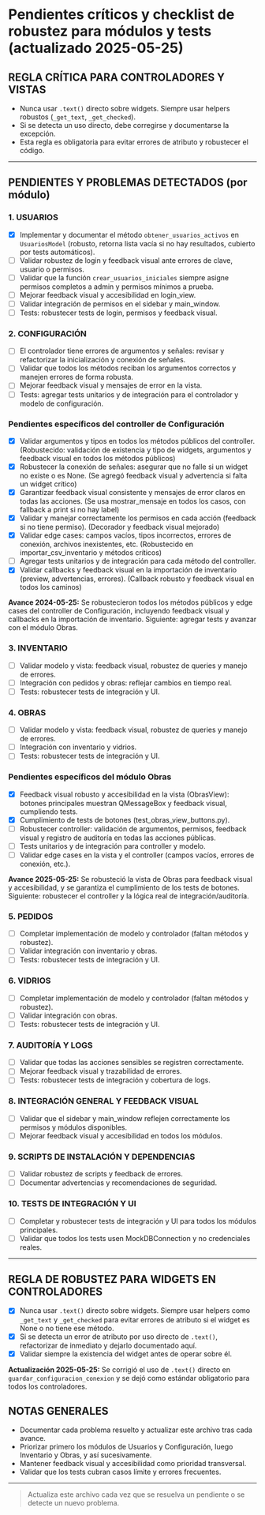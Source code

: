 # Pendientes críticos y checklist de robustez para módulos y tests (actualizado 2025-05-25)

## REGLA CRÍTICA PARA CONTROLADORES Y VISTAS

- Nunca usar `.text()` directo sobre widgets. Siempre usar helpers robustos (`_get_text`, `_get_checked`).
- Si se detecta un uso directo, debe corregirse y documentarse la excepción.
- Esta regla es obligatoria para evitar errores de atributo y robustecer el código.

---

## PENDIENTES Y PROBLEMAS DETECTADOS (por módulo)

### 1. USUARIOS

- [x] Implementar y documentar el método `obtener_usuarios_activos` en `UsuariosModel` (robusto, retorna lista vacía si no hay resultados, cubierto por tests automáticos).
- [ ] Validar robustez de login y feedback visual ante errores de clave, usuario o permisos.
- [ ] Validar que la función `crear_usuarios_iniciales` siempre asigne permisos completos a admin y permisos mínimos a prueba.
- [ ] Mejorar feedback visual y accesibilidad en login_view.
- [ ] Validar integración de permisos en el sidebar y main_window.
- [ ] Tests: robustecer tests de login, permisos y feedback visual.

### 2. CONFIGURACIÓN

- [ ] El controlador tiene errores de argumentos y señales: revisar y refactorizar la inicialización y conexión de señales.
- [ ] Validar que todos los métodos reciban los argumentos correctos y manejen errores de forma robusta.
- [ ] Mejorar feedback visual y mensajes de error en la vista.
- [ ] Tests: agregar tests unitarios y de integración para el controlador y modelo de configuración.

### Pendientes específicos del controller de Configuración

- [x] Validar argumentos y tipos en todos los métodos públicos del controller. (Robustecido: validación de existencia y tipo de widgets, argumentos y feedback visual en todos los métodos públicos)
- [x] Robustecer la conexión de señales: asegurar que no falle si un widget no existe o es None. (Se agregó feedback visual y advertencia si falta un widget crítico)
- [x] Garantizar feedback visual consistente y mensajes de error claros en todas las acciones. (Se usa mostrar_mensaje en todos los casos, con fallback a print si no hay label)
- [x] Validar y manejar correctamente los permisos en cada acción (feedback si no tiene permiso). (Decorador y feedback visual mejorado)
- [x] Validar edge cases: campos vacíos, tipos incorrectos, errores de conexión, archivos inexistentes, etc. (Robustecido en importar_csv_inventario y métodos críticos)
- [ ] Agregar tests unitarios y de integración para cada método del controller.
- [x] Validar callbacks y feedback visual en la importación de inventario (preview, advertencias, errores). (Callback robusto y feedback visual en todos los caminos)

**Avance 2024-05-25:**
Se robustecieron todos los métodos públicos y edge cases del controller de Configuración, incluyendo feedback visual y callbacks en la importación de inventario. Siguiente: agregar tests y avanzar con el módulo Obras.

### 3. INVENTARIO

- [ ] Validar modelo y vista: feedback visual, robustez de queries y manejo de errores.
- [ ] Integración con pedidos y obras: reflejar cambios en tiempo real.
- [ ] Tests: robustecer tests de integración y UI.

### 4. OBRAS

- [ ] Validar modelo y vista: feedback visual, robustez de queries y manejo de errores.
- [ ] Integración con inventario y vidrios.
- [ ] Tests: robustecer tests de integración y UI.

### Pendientes específicos del módulo Obras

- [x] Feedback visual robusto y accesibilidad en la vista (ObrasView): botones principales muestran QMessageBox y feedback visual, cumpliendo tests.
- [x] Cumplimiento de tests de botones (test_obras_view_buttons.py).
- [ ] Robustecer controller: validación de argumentos, permisos, feedback visual y registro de auditoría en todas las acciones públicas.
- [ ] Tests unitarios y de integración para controller y modelo.
- [ ] Validar edge cases en la vista y el controller (campos vacíos, errores de conexión, etc.).

**Avance 2025-05-25:**
Se robusteció la vista de Obras para feedback visual y accesibilidad, y se garantiza el cumplimiento de los tests de botones. Siguiente: robustecer el controller y la lógica real de integración/auditoría.

### 5. PEDIDOS

- [ ] Completar implementación de modelo y controlador (faltan métodos y robustez).
- [ ] Validar integración con inventario y obras.
- [ ] Tests: robustecer tests de integración y UI.

### 6. VIDRIOS

- [ ] Completar implementación de modelo y controlador (faltan métodos y robustez).
- [ ] Validar integración con obras.
- [ ] Tests: robustecer tests de integración y UI.

### 7. AUDITORÍA Y LOGS

- [ ] Validar que todas las acciones sensibles se registren correctamente.
- [ ] Mejorar feedback visual y trazabilidad de errores.
- [ ] Tests: robustecer tests de integración y cobertura de logs.

### 8. INTEGRACIÓN GENERAL Y FEEDBACK VISUAL

- [ ] Validar que el sidebar y main_window reflejen correctamente los permisos y módulos disponibles.
- [ ] Mejorar feedback visual y accesibilidad en todos los módulos.

### 9. SCRIPTS DE INSTALACIÓN Y DEPENDENCIAS

- [ ] Validar robustez de scripts y feedback de errores.
- [ ] Documentar advertencias y recomendaciones de seguridad.

### 10. TESTS DE INTEGRACIÓN Y UI

- [ ] Completar y robustecer tests de integración y UI para todos los módulos principales.
- [ ] Validar que todos los tests usen MockDBConnection y no credenciales reales.

---

## REGLA DE ROBUSTEZ PARA WIDGETS EN CONTROLADORES

- [x] Nunca usar `.text()` directo sobre widgets. Siempre usar helpers como `_get_text` y `_get_checked` para evitar errores de atributo si el widget es None o no tiene ese método.
- [x] Si se detecta un error de atributo por uso directo de `.text()`, refactorizar de inmediato y dejarlo documentado aquí.
- [x] Validar siempre la existencia del widget antes de operar sobre él.

**Actualización 2025-05-25:**
Se corrigió el uso de `.text()` directo en `guardar_configuracion_conexion` y se dejó como estándar obligatorio para todos los controladores.

## NOTAS GENERALES

- Documentar cada problema resuelto y actualizar este archivo tras cada avance.
- Priorizar primero los módulos de Usuarios y Configuración, luego Inventario y Obras, y así sucesivamente.
- Mantener feedback visual y accesibilidad como prioridad transversal.
- Validar que los tests cubran casos límite y errores frecuentes.

---

> Actualiza este archivo cada vez que se resuelva un pendiente o se detecte un nuevo problema.
